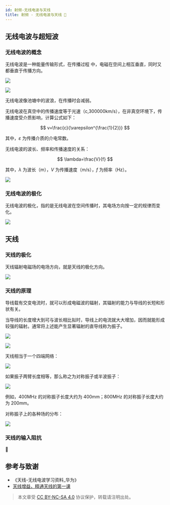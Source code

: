```yaml
---
id: 射频-无线电波与天线
title: 射频 - 无线电波与天线 🚧
---
```


## 无线电波与超短波

### 无线电波的概念

无线电波是一种能量传输形式，在传播过程
中，电磁在空间上相互垂直，同时又都垂直于传播方向。

![](https://cos.wiki-power.com/img/20220328151806.png)

![](https://cos.wiki-power.com/img/20220328152954.png)

无线电波像池塘中的波浪，在传播时会减弱。

无线电波在真空中的传播速度等于光速（c,300000km/s），在非真空环境下，传播速度受介质影响，计算公式如下：

$$
v=\frac{c}{\varepsilon^{\frac{1}{2}}}
$$

其中，$\varepsilon$ 为传播介质的介电常数。

无线电波的波长、频率和传播速度的关系：

$$
\lambda=\frac{V}{f}
$$

其中，$\lambda$ 为波长（m），$V$ 为传播速度（m/s），$f$ 为频率（Hz）。

![](https://cos.wiki-power.com/img/20220328153416.png)

### 无线电波的极化

无线电波的极化，指的是无线电波在空间传播时，其电场方向按一定的规律而变化。

![](https://cos.wiki-power.com/img/20220328153533.png)

## 天线


### 天线的极化

天线辐射电磁场的电场方向，就是天线的极化方向。

![](https://cos.wiki-power.com/img/20220328153749.png)

### 天线的原理

导线载有交变电流时，就可以形成电磁波的辐射，其辐射的能力与导线的长短和形状有关。

当导线的长度增大到可与波长相比拟时，导线上的电流就大大增加，因而就能形成较强的辐射。通常将上述能产生显著辐射的直导线称为振子。

![](https://cos.wiki-power.com/img/20220328154244.png)

![](https://cos.wiki-power.com/img/20220328154355.png)

天线相当于一个四端网络：

![](https://cos.wiki-power.com/img/20220328154327.png)

如果振子两臂长度相等，那么称之为对称振子或半波振子：

![](https://cos.wiki-power.com/img/20220328154512.png)

例如，400MHz 的对称振子长度大约为 400mm；800MHz 的对称振子长度大约为 200mm。

对称振子上的各种场的分布：

![](https://cos.wiki-power.com/img/20220328154749.png)

### 天线的输入阻抗

🚧


## 参考与致谢

- 《天线-无线电波学习资料\_华为》
- [天线增益，精通天线的第一课](https://rf.eefocus.com/article/id-335204)

 > 本文章受 [CC BY-NC-SA 4.0](https://creativecommons.org/licenses/by/4.0/deed.zh) 协议保护，转载请注明出处。
